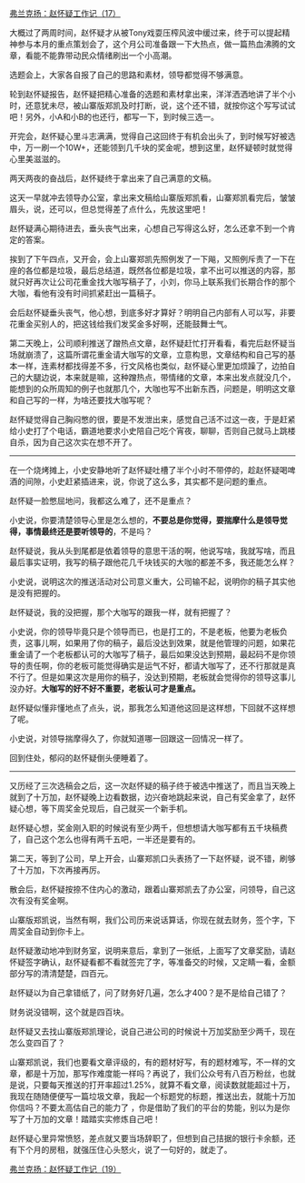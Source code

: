 <p></p><a href="https://zhuanlan.zhihu.com/p/76645917" data-draft-node="block" data-draft-type="link-card" data-image="https://pic3.zhimg.com/v2-54a354d95e3ddee1006bd2e1b05c5b8e_180x120.jpg" data-image-width="744" data-image-height="372" class="internal">弗兰克扬：赵怀疑工作记（17）</a><p>大概过了两周时间，赵怀疑才从被Tony戏耍压榨风波中缓过来，终于可以提起精神参与本月的重点策划会了，这个月公司准备跟一下大热点，做一篇热血沸腾的文章，看能不能靠带动民众情绪刷出一个小高潮。</p><p>选题会上，大家各自报了自己的思路和素材，领导都觉得不够满意。</p><p>轮到赵怀疑报告，赵怀疑把精心准备的选题和素材拿出来，洋洋洒洒地讲了半个小时，还意犹未尽，被山寨版郑凯及时打断，说，这个还不错，就按你这个写写试试吧！另外，小A和小B的也还行，都写一下，到时候三选一。</p><p>开完会，赵怀疑心里斗志满满，觉得自己这回终于有机会出头了，到时候写好被选中，万一刷一个10W+，还能领到几千块的奖金呢，想到这里，赵怀疑顿时就觉得心里美滋滋的。</p><p>两天两夜的奋战后，赵怀疑终于拿出来了自己满意的文稿。</p><p>这天一早就冲去领导办公室，拿出来文稿给山寨版郑凯看，山寨郑凯看完后，皱皱眉头，说，还可以，但总觉得差了点什么，先放这里吧！</p><p>赵怀疑满心期待进去，垂头丧气出来，心想自己写得这么好，怎么还拿不到一个肯定的答案。</p><p>挨到了下午四点，又开会，会上山寨郑凯先照例发了一下飚，又照例斥责了一下在座的各位都是垃圾，最后总结道，既然各位都是垃圾，拿不出可以推送的内容，那就只好再次让公司花重金找大咖写稿子了，小刘，你马上联系我们长期合作的那个大咖，看他有没有时间抓紧赶出一篇稿子。</p><p>会后赵怀疑垂头丧气，他心想，到底多好才算好？明明自己内部有人可以写，非要花重金买别人的，把这钱给我们发奖金多好啊，还能鼓舞士气。</p><p>第二天晚上，公司顺利推送了蹭热点文章，赵怀疑赶忙打开看看，看完后赵怀疑当场就崩溃了，这篇所谓花重金请大咖写的文章，立意构思，文章结构和自己写的基本一样，连素材都找得差不多，行文风格也类似，赵怀疑心里更加烦躁了，边拍自己的大腿边说，本来就是嘛，这种蹭热点，带情绪的文章，本来出发点就没几个，能想到的众所周知的例子也就那几个，大咖也写不出新东西，问题是，明明这文章和自己写的一样，为啥还要找大咖写呢？</p><p>赵怀疑觉得自己胸闷憋的很，要是不发泄出来，感觉自己活不过这一夜，于是赶紧给小史打了个电话，霸道地要求小史陪自己吃个宵夜，聊聊，否则自己就马上跳楼自杀，因为自己这次实在想不开了。</p><hr/><p>在一个烧烤摊上，小史安静地听了赵怀疑吐槽了半个小时不带停的，趁赵怀疑喝啤酒的间隙，小史赶紧插进来，说，你说了这么多，其实都不是问题的重点。</p><p>赵怀疑一脸憋屈地问，我都这么难了，还不是重点？</p><p>小史说，你要清楚领导心里是怎么想的，<b>不要总是你觉得，要揣摩什么是领导觉得，事情最终还是要听领导的</b>，不是吗？</p><p>赵怀疑说，我从头到尾都是依着领导的意思干活的啊，他说写啥，我就写啥，而且最后事实证明，我写的稿子跟他花几千块钱买的大咖的都差不多，我还能怎么样？</p><p>小史说，说明这次的推送活动对公司意义重大，公司输不起，说明你的稿子其实他是没有把握的。</p><p>赵怀疑说，我的没把握，那个大咖写的跟我一样，就有把握了？</p><p>小史说，你的领导毕竟只是个领导而已，也是打工的，不是老板，他要为老板负责，这事儿啊，如果用了你的稿子，最后没达到效果，就是他管理的问题，如果花重金请了一个老板都认可的大咖写了稿子，最后如果没达到预期，最起码不是你领导的责任啊，你的老板可能觉得确实是运气不好，都请大咖写了，还不行那就是真不行了。但是如果这次是用你的稿子，没达到预期，老板就会觉得你的领导这事儿没办好。<b>大咖写的好不好不重要，老板认可才是重点。</b></p><p>赵怀疑似懂非懂地点了点头，说，那我怎么知道他这回是这样想，下回就不这样想了呢。</p><p>小史说，对领导揣摩得久了，你就知道哪一回跟这一回情况一样了。</p><p>回到住处，郁闷的赵怀疑倒头便睡着了。</p><hr/><p>又历经了三次选稿会之后，这一次赵怀疑的稿子终于被选中推送了，而且当天晚上就到了十万加，赵怀疑晚上边看数据，边兴奋地跳起来说，自己有奖金拿了，赵怀疑心想，等下周奖金兑现后，自己就买一个新手机。</p><p>赵怀疑心想，奖金刚入职的时候说有至少两千，但想想请大咖写都有五千块稿费了，自己这个怎么也得有两千五吧，一半还是要有的。</p><p>第二天，等到了公司，早上开会，山寨郑凯口头表扬了一下赵怀疑，说不错，刷够了十万加，下次再接再厉。</p><p>散会后，赵怀疑按捺不住内心的激动，跟着山寨郑凯去了办公室，问领导，自己这次有没有奖金啊。</p><p>山寨版郑凯说，当然有啊，我们公司历来说话算话，你现在就去财务，签个字，下周奖金自动到你卡上。</p><p>赵怀疑激动地冲到财务室，说明来意后，拿到了一张纸，上面写了文章奖励，请赵怀疑签字确认，赵怀疑看都不看就签完了字，等准备交的时候，又定睛一看，金额部分写的清清楚楚，四百元。</p><p>赵怀疑以为自己拿错纸了，问了财务好几遍，怎么才400？是不是给自己错了？</p><p>财务说没错啊，这个就是四百块。</p><p>赵怀疑又去找山寨版郑凯理论，说自己进公司的时候说十万加奖励至少两千，现在怎么变四百了？</p><p>山寨郑凯说，我们也要看文章评级的，有的题材好写，有的题材难写，不一样的文章，都是十万加，那写作难度能一样吗？再说了，我们公众号有八百万粉丝，也就是说，只要每天推送的打开率超过1.25%，就算不看文章，阅读数就能超过十万，我现在随随便便写一篇垃圾文章，我起一个标题党的标题，推送出去，就能十万加你信吗？不要太高估自己的能力了 ，你是借助了我们的平台的势能，别以为是你写了十万加的文章！踏踏实实修炼自己吧！</p><p>赵怀疑心里异常愤怒，差点就又要当场辞职了，但想到自己拮据的银行卡余额，还有下个月的房租，就强压住心头怒火，说了一句好的，就走了。</p><a href="https://zhuanlan.zhihu.com/p/85710055" data-draft-node="block" data-draft-type="link-card" data-image="https://pic2.zhimg.com/v2-b03229845d8fb24d69fd781f3717c07d_180x120.jpg" data-image-width="1000" data-image-height="292" class="internal">弗兰克扬：赵怀疑工作记（19）</a><p></p>